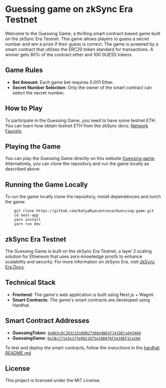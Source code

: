 # Guessing game on zkSync Era Testnet

Welcome to the Guessing Game, a thrilling smart contract-based game built on the zkSync Era Testnet. This game allows players to guess a secret number and win a prize if their guess is correct. The game is powered by a smart contract that utilizes the ERC20 token standard for transactions. A winner gets 80% of the contract ether and 100 GUESS tokens.

## Game Rules

- **Bet Amount**: Each game bet requires 0.001 Ether.
- **Secret Number Selection**: Only the owner of the smart contract can select the secret number.

## How to Play

To participate in the Guessing Game, you need to have some testnet ETH. You can learn how obtain testnet ETH from the zkSync docs: [Network Faucets](https://docs.zksync.io/build/tooling/network-faucets.html).

## Playing the Game

You can play the Guessing Game directly on this website [Guessing game](https://guessing-game-ruby.vercel.app/). Alternatively, you can clone the repository and run the game locally as described above.

## Running the Game Locally

To run the game locally clone the repository, install dependencies and lunch the game:

```Shell
    git clone https://github.com/KatyaRyazantseva/Guessing-game.git
    cd next-app
    yarn install
    yarn run dev
```

## zkSync Era Testnet

The Guessing Game is built on the zkSync Era Testnet, a layer 2 scaling solution for Ethereum that uses zero-knowledge proofs to enhance scalability and security. For more information on zkSync Era, visit [zkSync Era Docs](https://docs.zksync.io/).

## Technical Stack

- **Frontend**: The game's web application is built using Next.js + Wagmi.
- **Smart Contracts**: The game's smart contracts are developed using Hardhat.

## Smart Contract Addresses

- **GuessingToken**: [`0xB93cDC20321D10DB27368e9BD1F141DECa943468`](https://sepolia.explorer.zksync.io/address/0xB93cDC20321D10DB27368e9BD1F141DECa943468)
- **GuessingGame**: [`0xCBcC71e3e1ffe9021075e288076F5410EF1Ce266`](https://sepolia.explorer.zksync.io/address/0x9051Ae552cB76EeE6D2418683e50Dae04367413b)

To test and deploy the smart contracts, follow the instuctions in the [hardhat README.md](hardhat/README.md)

## License

This project is licensed under the MIT License.

